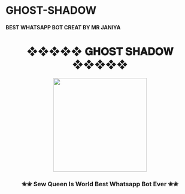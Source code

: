  # GHOST-SHADOW
 #### BEST WHATSAPP BOT CREAT BY MR JANIYA
 #### <div align="center"><h1>❖❖❖❖❖ 𝐆𝐇𝐎𝐒𝐓 𝐒𝐇𝐀𝐃𝐎𝐖 ❖❖❖❖❖</h1><a href="https://github.com/ravindu01manoj/Sew-Queen"><img src="https://github.com/ravindu01manoj/ravindu01manoj/blob/e30459858952812db2b9b479cbc6eeb7603bb494/sewqueenimg/main.jpg" width="250" height="250"></a><h3>✬✬ Sew Queen Is World Best Whatsapp Bot Ever ✬✬</h3></div>


